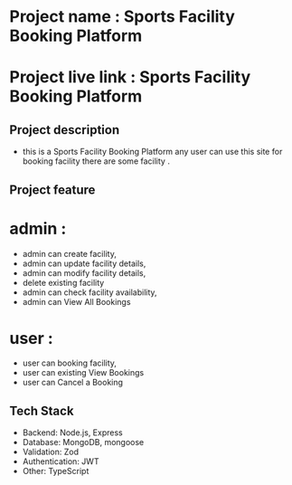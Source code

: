 # Project name : Sports Facility Booking Platform 
# Project live link : Sports Facility Booking Platform 

## Project description
* this is a  Sports Facility Booking Platform any user can use this site for booking facility
 there are some facility .

## Project feature
# admin :
  - admin can create facility, 
  - admin can  update facility details, 
  - admin can  modify facility details, 
  - delete existing facility
  - admin can  check facility availability, 
  - admin can  View All Bookings 
# user :
  - user can booking facility, 
  - user can existing View Bookings 
  - user can Cancel a Booking 

## Tech Stack
- Backend: Node.js, Express
- Database: MongoDB, mongoose
- Validation: Zod
- Authentication: JWT
- Other: TypeScript